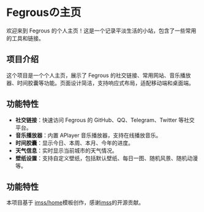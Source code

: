 # Fegrousの主页

欢迎来到 Fegrous 的个人主页！这是一个记录平淡生活的小站，包含了一些常用的工具和链接。

## 项目介绍

这个项目是一个个人主页，展示了 Fegrous 的社交链接、常用网站、音乐播放器、时间胶囊等功能。页面设计简洁，支持响应式布局，适配移动端和桌面端。

## 功能特性

- **社交链接**：快速访问 Fegrous 的 GitHub、QQ、Telegram、Twitter 等社交平台。
- **音乐播放器**：内置 APlayer 音乐播放器，支持在线播放音乐。
- **时间胶囊**：显示今日、本周、本月、今年的进度。
- **天气信息**：实时显示当前城市的天气情况。
- **壁纸设置**：支持自定义壁纸，包括默认壁纸、每日一图、随机风景、随机动漫等。

## 功能特性

本项目基于 [imss/home](https://github.com/imsyy/home "参考模板")模板创作，感谢[imss](https://github.com/imsyy "模板作者")的开源贡献。
